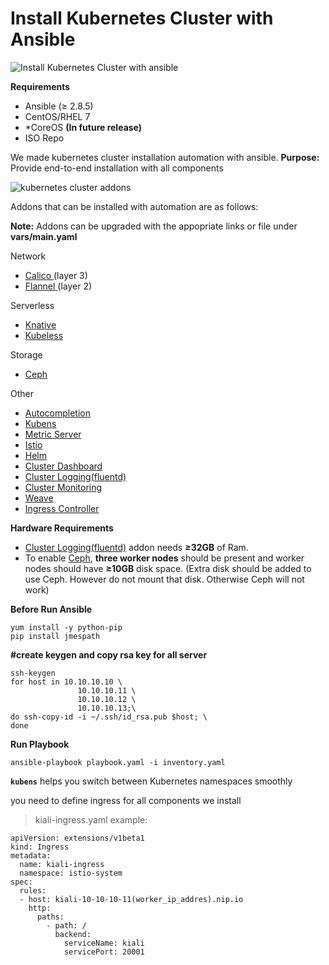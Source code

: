 

# Install Kubernetes Cluster with Ansible
![Install Kubernetes Cluster with ansible](https://user-images.githubusercontent.com/3519706/70437658-27508f00-1a9d-11ea-9815-df22c78c2568.jpg)

**Requirements**
-  Ansible (≥ 2.8.5)
-  CentOS/RHEL 7
- *CoreOS **(In future release)**
- ISO Repo

We made kubernetes cluster installation automation with ansible.
**Purpose:** Provide end-to-end installation with all components 

![kubernetes cluster addons](https://user-images.githubusercontent.com/3519706/70437685-35061480-1a9d-11ea-9ae5-45d81e55e900.png)

Addons that can be installed with automation are as follows:

**Note:** Addons can be upgraded with the appopriate links or file under **vars/main.yaml**

Network
 -  [Calico   ](https://www.projectcalico.org/)(layer 3)
 -  [Flannel ](https://coreos.com/flannel/docs/latest/kubernetes.html) (layer 2)

Serverless    
 -  [Knative](https://knative.dev/docs/install/knative-with-any-k8s/)
 -  [Kubeless](https://kubeless.io/docs/quick-start/)

Storage

 - [Ceph ](https://rook.io/docs/rook/v1.1/ceph-examples.html)
 
 Other
 - [Autocompletion ](http://www.vadmin-land.com/2018/11/enabling-kubectl-autocompletion/)
 - [Kubens ](https://github.com/ahmetb/kubectx) 
 -  [Metric Server](https://github.com/kubernetes-sigs/metrics-server)
 -  [Istio](https://istio.io/docs/setup/getting-started/#install)
 -  [Helm](https://helm.sh/docs/intro/install/)
 -  [Cluster Dashboard](https://kubernetes.io/docs/tasks/access-application-cluster/web-ui-dashboard/)
 -  [Cluster Logging(fluentd)](https://www.digitalocean.com/community/tutorials/how-to-set-up-an-elasticsearch-fluentd-and-kibana-efk-logging-stack-on-kubernetes)   
 -  [Cluster Monitoring](https://github.com/coreos/kube-prometheus)
 -  [Weave  ](https://www.weave.works/docs/net/latest/kubernetes/kube-addon/)
 -  [Ingress Controller](https://github.com/nginxinc/kubernetes-ingress)

**Hardware Requirements**

- [Cluster Logging(fluentd)](https://www.digitalocean.com/community/tutorials/how-to-set-up-an-elasticsearch-fluentd-and-kibana-efk-logging-stack-on-kubernetes)   addon needs  **≥32GB** of Ram.
- To enable [Ceph](https://rook.io/docs/rook/v1.1/ceph-examples.html), **three worker nodes** should be present and worker nodes should have **≥10GB** disk space. (Extra disk should be added to use Ceph. However do not mount that disk. Otherwise Ceph will not work)

**Before Run Ansible**
```
yum install -y python-pip
pip install jmespath
```

**#create keygen and copy rsa key for all server**

    ssh-keygen
    for host in 10.10.10.10 \
                   10.10.10.11 \
    		       10.10.10.12 \
    		       10.10.10.13;\
    do ssh-copy-id -i ~/.ssh/id_rsa.pub $host; \
    done


**Run Playbook**

```
ansible-playbook playbook.yaml -i inventory.yaml
```

**`kubens`** helps you switch between Kubernetes namespaces smoothly

you need to define ingress for all components we install

> kiali-ingress.yaml example:

    apiVersion: extensions/v1beta1
    kind: Ingress
    metadata:
      name: kiali-ingress
      namespace: istio-system
    spec:
      rules:
      - host: kiali-10-10-10-11(worker_ip_addres).nip.io
        http:
          paths:
            - path: /
              backend:
                serviceName: kiali
                servicePort: 20001
